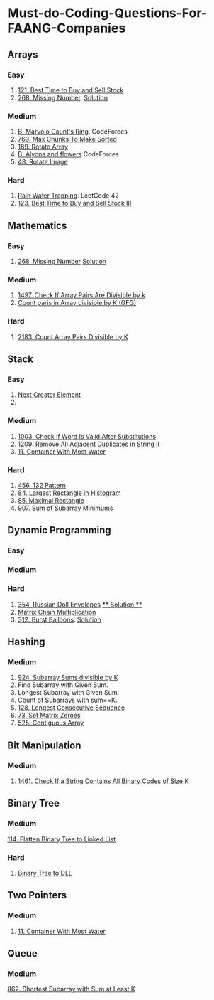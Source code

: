 # Must-do-Coding-Questions-For-FAANG-Companies


## Arrays

### Easy

1. [121. Best Time to Buy and Sell Stock](https://leetcode.com/problems/best-time-to-buy-and-sell-stock/)
2. [268. Missing Number](https://leetcode.com/problems/missing-number/).        [Solution](https://leetcode.com/problems/missing-number/discuss/2081201/C%2B%2B-or-Short-w-3-Approaches-O(1)-Space)

### Medium 

1. [B. Marvolo Gaunt's Ring](https://codeforces.com/problemset/problem/855/B).  CodeForces
2. [769. Max Chunks To Make Sorted](https://leetcode.com/problems/max-chunks-to-make-sorted/) 
3. [189. Rotate Array](https://leetcode.com/problems/rotate-array/) 
4. [B. Alyona and flowers](https://codeforces.com/problemset/problem/740/B) CodeForces
5. [48. Rotate Image](https://leetcode.com/problems/rotate-image/)

### Hard

1. [Rain Water Trapping](https://leetcode.com/problems/trapping-rain-water/). LeetCode 42
2. [123. Best Time to Buy and Sell Stock III](https://leetcode.com/problems/best-time-to-buy-and-sell-stock-iii/)


## Mathematics 

### Easy
1. [268. Missing Number](https://leetcode.com/problems/missing-number/)     [Solution](https://leetcode.com/problems/missing-number/discuss/2081201/C%2B%2B-or-Short-w-3-Approaches-O(1)-Space)

### Medium

1. [1497. Check If Array Pairs Are Divisible by k](https://leetcode.com/problems/check-if-array-pairs-are-divisible-by-k/)
2. [Count paris in Array divisible by K (GFG)](https://practice.geeksforgeeks.org/problems/count-pairs-in-array-divisible-by-k/1/)

### Hard
1. [2183. Count Array Pairs Divisible by K](https://leetcode.com/problems/count-array-pairs-divisible-by-k/)


## Stack

### Easy

1. [Next Greater Element](https://practice.geeksforgeeks.org/problems/next-larger-element-1587115620/1)
2. 

### Medium

1. [1003. Check If Word Is Valid After Substitutions](https://leetcode.com/problems/check-if-word-is-valid-after-substitutions/)
2. [1209. Remove All Adjacent Duplicates in String II](https://leetcode.com/problems/remove-all-adjacent-duplicates-in-string-ii/)
3. [11. Container With Most Water](https://leetcode.com/problems/container-with-most-water/)

### Hard

1. [456. 132 Pattern](https://leetcode.com/problems/132-pattern/)
2. [84. Largest Rectangle in Histogram](https://leetcode.com/problems/132-pattern/)
3. [85. Maximal Rectangle](https://leetcode.com/problems/maximal-rectangle/)
4. [907. Sum of Subarray Minimums](https://leetcode.com/problems/sum-of-subarray-minimums/)

## Dynamic Programming

### Easy

### Medium

### Hard

1. [354. Russian Doll Envelopes](https://leetcode.com/problems/russian-doll-envelopes/)         [** Solution **](https://leetcode.com/problems/russian-doll-envelopes/discuss/2071626/Python-LIS-based-approach)
2. [Matrix Chain Multiplication](https://practice.geeksforgeeks.org/problems/matrix-chain-multiplication0303/1#)
3. [312. Burst Balloons](https://leetcode.com/problems/burst-balloons/).       [Solution](https://leetcode.com/problems/burst-balloons/discuss/1973793/Burst-Balloons-oror-Fully-explained-oror-Dynamic-Programming-oror-O(M3))

## Hashing

### Medium

1. [924. Subarray Sums divisible by K](https://leetcode.com/problems/subarray-sums-divisible-by-k/)
2. Find Subarray with Given Sum.
3. Longest Subarray with Given Sum.
4. Count of Subarrays with sum==K.
5. [128. Longest Consecutive Sequence](https://leetcode.com/problems/longest-consecutive-sequence/)
6. [73. Set Matrix Zeroes](https://leetcode.com/problems/set-matrix-zeroes/)
7. [525. Contiguous Array](https://leetcode.com/problems/contiguous-array/)

## Bit Manipulation

### Medium
1. [1461. Check If a String Contains All Binary Codes of Size K](https://leetcode.com/problems/check-if-a-string-contains-all-binary-codes-of-size-k/)

## Binary Tree

### Medium
[114. Flatten Binary Tree to Linked List](https://leetcode.com/problems/flatten-binary-tree-to-linked-list/)

### Hard
1. [Binary Tree to DLL ](https://practice.geeksforgeeks.org/problems/binary-tree-to-dll/1#)

## Two Pointers

### Medium
1. [11. Container With Most Water](https://leetcode.com/problems/container-with-most-water/)

## Queue

### Medium 
[862. Shortest Subarray with Sum at Least K](https://leetcode.com/problems/shortest-subarray-with-sum-at-least-k/)
